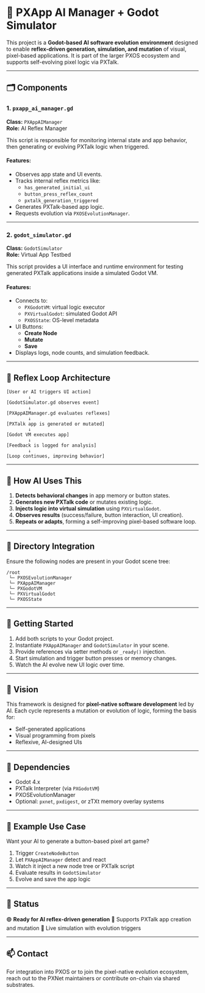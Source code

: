 
# 🧠 PXApp AI Manager + Godot Simulator

This project is a **Godot-based AI software evolution environment** designed to enable **reflex-driven generation, simulation, and mutation** of visual, pixel-based applications. It is part of the larger PXOS ecosystem and supports self-evolving pixel logic via PXTalk.

---

## 🗂️ Components

### 1. `pxapp_ai_manager.gd`

**Class:** `PXAppAIManager`  
**Role:** AI Reflex Manager

This script is responsible for monitoring internal state and app behavior, then generating or evolving PXTalk logic when triggered.

#### Features:
- Observes app state and UI events.
- Tracks internal reflex metrics like:
  - `has_generated_initial_ui`
  - `button_press_reflex_count`
  - `pxtalk_generation_triggered`
- Generates PXTalk-based app logic.
- Requests evolution via `PXOSEvolutionManager`.

---

### 2. `godot_simulator.gd`

**Class:** `GodotSimulator`  
**Role:** Virtual App Testbed

This script provides a UI interface and runtime environment for testing generated PXTalk applications inside a simulated Godot VM.

#### Features:
- Connects to:
  - `PXGodotVM`: virtual logic executor
  - `PXVirtualGodot`: simulated Godot API
  - `PXOSState`: OS-level metadata
- UI Buttons:
  - **Create Node**
  - **Mutate**
  - **Save**
- Displays logs, node counts, and simulation feedback.

---

## 🔄 Reflex Loop Architecture

```text
[User or AI triggers UI action]
        ↓
[GodotSimulator.gd observes event]
        ↓
[PXAppAIManager.gd evaluates reflexes]
        ↓
[PXTalk app is generated or mutated]
        ↓
[Godot VM executes app]
        ↓
[Feedback is logged for analysis]
        ↓
[Loop continues, improving behavior]
````

---

## 🧠 How AI Uses This

1. **Detects behavioral changes** in app memory or button states.
2. **Generates new PXTalk code** or mutates existing logic.
3. **Injects logic into virtual simulation** using `PXVirtualGodot`.
4. **Observes results** (success/failure, button interaction, UI creation).
5. **Repeats or adapts**, forming a self-improving pixel-based software loop.

---

## 📁 Directory Integration

Ensure the following nodes are present in your Godot scene tree:

```
/root
 └─ PXOSEvolutionManager
 └─ PXAppAIManager
 └─ PXGodotVM
 └─ PXVirtualGodot
 └─ PXOSState
```

---

## 🚀 Getting Started

1. Add both scripts to your Godot project.
2. Instantiate `PXAppAIManager` and `GodotSimulator` in your scene.
3. Provide references via setter methods or `_ready()` injection.
4. Start simulation and trigger button presses or memory changes.
5. Watch the AI evolve new UI logic over time.

---

## 🔬 Vision

This framework is designed for **pixel-native software development** led by AI. Each cycle represents a mutation or evolution of logic, forming the basis for:

* Self-generated applications
* Visual programming from pixels
* Reflexive, AI-designed UIs

---

## 📌 Dependencies

* Godot 4.x
* PXTalk Interpreter (via `PXGodotVM`)
* PXOSEvolutionManager
* Optional: `pxnet`, `pxdigest`, or zTXt memory overlay systems

---

## 🧩 Example Use Case

Want your AI to generate a button-based pixel art game?

1. Trigger `CreateNodeButton`
2. Let `PXAppAIManager` detect and react
3. Watch it inject a new node tree or PXTalk script
4. Evaluate results in `GodotSimulator`
5. Evolve and save the app logic

---

## 🧠 Status

🟢 **Ready for AI reflex-driven generation**
🧬 Supports PXTalk app creation and mutation
🧪 Live simulation with evolution triggers

---

## 📫 Contact

For integration into PXOS or to join the pixel-native evolution ecosystem, reach out to the PXNet maintainers or contribute on-chain via shared substrates.

```
